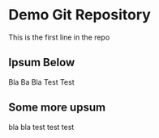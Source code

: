 # Demo Git Repository

This is the first line in the repo

## Ipsum Below

Bla Ba Bla
Test
Test

## Some more upsum

bla bla
test test test

